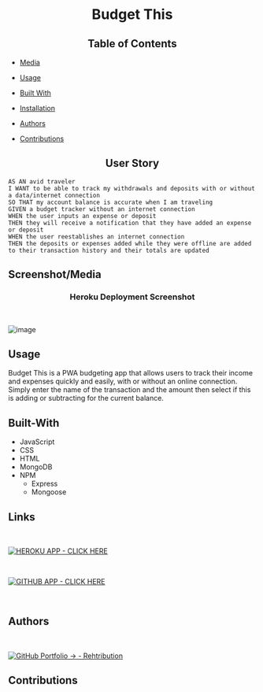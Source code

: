 <h1 align="center">Budget This</h1>

<h2 align="center">Table of Contents</h2>

- [Media](#screenshot/media)

- [Usage](#usage)

- [Built With](#built-with)

- [Installation](#links)

- [Authors](#authors)

- [Contributions](#contributions)

<h2 align="center">User Story</h2>

```
AS AN avid traveler
I WANT to be able to track my withdrawals and deposits with or without a data/internet connection
SO THAT my account balance is accurate when I am traveling 
GIVEN a budget tracker without an internet connection
WHEN the user inputs an expense or deposit
THEN they will receive a notification that they have added an expense or deposit
WHEN the user reestablishes an internet connection
THEN the deposits or expenses added while they were offline are added to their transaction history and their totals are updated
```

## Screenshot/Media

<h3 align="center">Heroku Deployment Screenshot</h3>
</br>

![image](https://user-images.githubusercontent.com/92597876/157994712-3defa019-ca71-4110-a34c-54d8b48a8348.png)





## Usage
Budget This is a PWA budgeting app that allows users to track their income and expenses quickly and easily, with or without an online connection.
Simply enter the name of the transaction and the amount then select if this is adding or subtracting for the current balance.


## Built-With

- JavaScript
- CSS
- HTML
- MongoDB
- NPM
  - Express
  - Mongoose


## Links
</br>

[![HEROKU APP - CLICK HERE](https://img.shields.io/badge/HEROKU_APP-CLICK_HERE-darkgreen?style=for-the-badge&logo=heroku)](https://budget--this.herokuapp.com/)

</br>

[![GITHUB APP - CLICK HERE](https://img.shields.io/badge/GITHUB_APP-CLICK_HERE-black?style=for-the-badge&logo=github)](https://rehtribution.github.io/19-budget-this/)

</br>

## Authors
</br>

[![GitHub Portfolio -> - Rehtribution](https://img.shields.io/badge/GitHub_Portfolio_-->-Rehtribution-darkred?style=for-the-badge)](https://github.com/Rehtribution)


## Contributions

